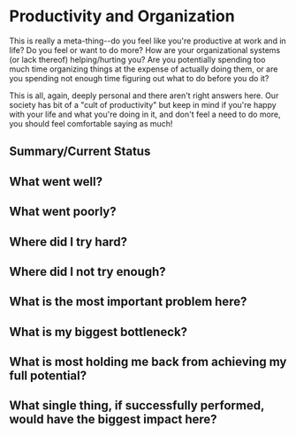# Productivity and Organization

This is really a meta-thing--do you feel like you're productive at work and in life? Do you feel or want to do more? How are your organizational systems
(or lack thereof) helping/hurting you? Are you potentially spending too much time organizing things at the expense of actually doing them, or are you
spending not enough time figuring out what to do before you do it?

This is all, again, deeply personal and there aren't right answers here. Our society has bit of a "cult of productivity" but keep in mind if you're
happy with your life and what you're doing in it, and don't feel a need to do more, you should feel comfortable saying as much!

## Summary/Current Status

## What went well?

## What went poorly?

## Where did I try hard?

## Where did I not try enough?

## What is the most important problem here?

## What is my biggest bottleneck?

## What is most holding me back from achieving my full potential?

## What single thing, if successfully performed, would have the biggest impact here?
